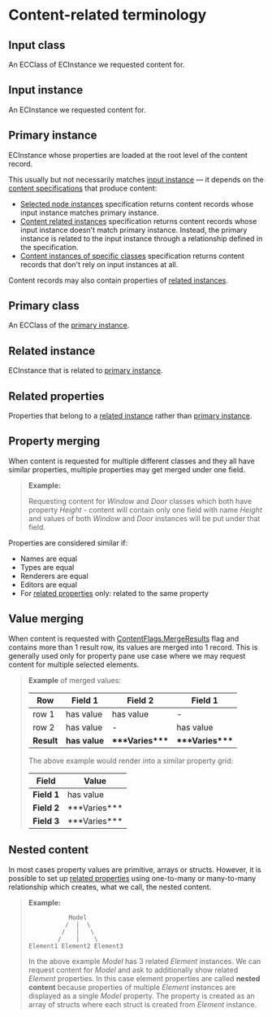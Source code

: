 # Content-related terminology

## Input class

An ECClass of ECInstance we requested content for.

## Input instance

An ECInstance we requested content for.

## Primary instance

ECInstance whose properties are loaded at the root level of the content record.

This usually but not necessarily matches [input instance](#input-instance) — it depends on the [content specifications](./index.md#specifications) that produce content:

- [Selected node instances](./SelectedNodeInstances.md) specification returns content records whose input instance matches primary instance.
- [Content related instances](./ContentRelatedInstances.md) specification returns content records whose input instance doesn't match primary instance. Instead, the primary instance is related to the input instance through a relationship defined in the specification.
- [Content instances of specific classes](./ContentInstancesOfSpecificClasses.md) specification returns content records that don't rely on input instances at all.

Content records may also contain properties of [related instances](#related-instance).

## Primary class

An ECClass of the [primary instance](#primary-instance).

## Related instance

ECInstance that is related to [primary instance](#primary-instance).

## Related properties

Properties that belong to a [related instance](#related-instance) rather than [primary instance](#primary-instance).

## Property merging

When content is requested for multiple different classes and they all have similar properties, multiple properties may get merged under one field.

> **Example:**
>
> Requesting content for *Window* and *Door* classes which both have property *Height* - content will contain only one field with name *Height* and values of both *Window* and *Door* instances will be put under that field.

Properties are considered similar if:

- Names are equal
- Types are equal
- Renderers are equal
- Editors are equal
- For [related properties](#related-properties) only: related to the same property

## Value merging

When content is requested with [ContentFlags.MergeResults]($presentation-common) flag and contains more than 1 result row, its values are merged into 1 record. This is generally used only for property pane use case where we may request content for multiple selected elements.

> **Example** of merged values:
>
> | Row        | Field 1       | Field 2                | Field 1                |
> | ---------- | ------------- | ---------------------- | ---------------------- |
> | row 1      | has value     | has value              | -                      |
> | row 2      | has value     | -                      | has value              |
> | **Result** | **has value** | **\*\*\*Varies\*\*\*** | **\*\*\*Varies\*\*\*** |
>
> The above example would render into a similar property grid:
>
> | Field       | Value              |
> | ----------- | ------------------ |
> | **Field 1** | has value          |
> | **Field 2** | \*\*\*Varies\*\*\* |
> | **Field 3** | \*\*\*Varies\*\*\* |

## Nested content

In most cases property values are primitive, arrays or structs. However, it is possible to set up [related properties](#related-properties) using one-to-many or many-to-many relationship which creates, what we call, the nested content.

> **Example:**
>
> ```text
>            Model
>           /  |  \
>          /   |   \
>         /    |    \
> Element1 Element2 Element3
> ```
>
> In the above example *Model* has 3 related *Element* instances. We can request content for *Model* and ask to additionally show related *Element* properties. In this case element properties are called **nested content** because properties of multiple *Element* instances are displayed as a single *Model* property. The property is created as an array of structs where each struct is created from *Element* instance.
